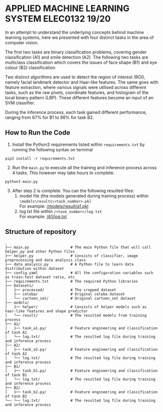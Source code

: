 # APPLIED MACHINE LEARNING SYSTEM ELEC0132 19/20
In an attempt to understand the underlying concepts behind machine learning systems, here we presented with four distinct tasks in the area of computer vision.

The first two tasks are binary classification problems, covering gender classification (A1) and smile detection (A2). The following two tasks are multiclass classification which covers the issues of face shape (B1) and eye colour (B2) classification.

Two distinct algorithms are used to detect the region of interest (ROI), namely facial landmark detector and Haar-like features. The same goes with feature extraction, where various signals were utilised across different tasks, such as the raw pixels, coordinate features, and histogram of the local binary pattern (LBP). These different features become an input of an SVM classifier.

During the inference process, each task gained different performance, ranging from 67\% for B1 to 98\% for task B2.

## How to Run the Code
1. Install the Python3 requirements listed within `requirements.txt` by running the following syntax on terminal
```
pip3 install -r requirements.txt
```

2. Run the `main.py` to execute all the training and inference process across 4 tasks. This however may take hours to complete.
```
python3 main.py
```

3. After step 2 is complete. You can the following resulted files:
    1. model file (the models generated during training process) within `\models\results\<task_number>.pkl`<br>
       For example: [/models/result/a1.pkl](https://github.com/donyeun/AMLSassignment19_20/blob/master/models/result/a1.pkl)
    2. log txt file within `/<task_number>/log.txt` <br>
       For example: [/A1/log.txt](https://github.com/donyeun/AMLSassignment19_20/blob/master/A1/log.txt)

## Structure of repository
    .
    ├── main.py                   # The main Python file that will call helper.py and other Python files
    ├── helper.py                 # Consists of classifier, image preprocessing and data analysis class
    ├── data_analysis.py          # A Python file to learn data distribution within dataset
    ├── config.yaml               # All the configuration variables such as train-test dataset ratio, etc
    ├── requirements.txt          # The required Python libraries
    ├── Datasets/
    │   ├── processed/            # The cropped dataset
    │   ├── celeba/               # Original celeba dataset
    │   └── cartoon_set/          # Original cartoon_set dataset
    ├── models/
    │   ├── helper/               # Consists of helper models such as haar-like features and shape predictor
    │   └── result/               # The resulted models from training process
    ├── A1/
    │   ├── task_a1.py/           # Feature engineering and classification of task A1
    │   └── log.txt/              # The resulted log file during training and inference process
    ├── A2/
    │   ├── task_a2.py/           # Feature engineering and classification of task A2
    │   └── log.txt/              # The resulted log file during training and inference process
    ├── B1/
    │   ├── task_b1.py/           # Feature engineering and classification of task B1
    │   └── log.txt/              # The resulted log file during training and inference process
    ├── B2/
    │   ├── task_b2.py/           # Feature engineering and classification of task B2
    └── └── log.txt/              # The resulted log file during training and inference process
